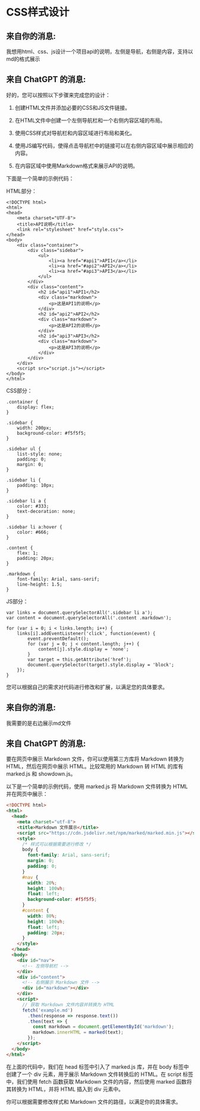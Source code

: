 # CSS样式设计

## 来自你的消息:
我想用html、css、js设计一个项目api的说明，左侧是导航，右侧是内容，支持以md的格式展示

## 来自 ChatGPT 的消息:
好的，您可以按照以下步骤来完成您的设计：

1. 创建HTML文件并添加必要的CSS和JS文件链接。

2. 在HTML文件中创建一个左侧导航栏和一个右侧内容区域的布局。

3. 使用CSS样式对导航栏和内容区域进行布局和美化。

4. 使用JS编写代码，使得点击导航栏中的链接可以在右侧内容区域中展示相应的内容。

5. 在内容区域中使用Markdown格式来展示API的说明。

下面是一个简单的示例代码：

HTML部分：

```
<!DOCTYPE html>
<html>
<head>
	<meta charset="UTF-8">
	<title>API说明</title>
	<link rel="stylesheet" href="style.css">
</head>
<body>
	<div class="container">
		<div class="sidebar">
			<ul>
				<li><a href="#api1">API1</a></li>
				<li><a href="#api2">API2</a></li>
				<li><a href="#api3">API3</a></li>
			</ul>
		</div>
		<div class="content">
			<h2 id="api1">API1</h2>
			<div class="markdown">
				<p>这是API1的说明</p>
			</div>
			<h2 id="api2">API2</h2>
			<div class="markdown">
				<p>这是API2的说明</p>
			</div>
			<h2 id="api3">API3</h2>
			<div class="markdown">
				<p>这是API3的说明</p>
			</div>
		</div>
	</div>
	<script src="script.js"></script>
</body>
</html>
```

CSS部分：

```
.container {
	display: flex;
}

.sidebar {
	width: 200px;
	background-color: #f5f5f5;
}

.sidebar ul {
	list-style: none;
	padding: 0;
	margin: 0;
}

.sidebar li {
	padding: 10px;
}

.sidebar li a {
	color: #333;
	text-decoration: none;
}

.sidebar li a:hover {
	color: #666;
}

.content {
	flex: 1;
	padding: 20px;
}

.markdown {
	font-family: Arial, sans-serif;
	line-height: 1.5;
}
```

JS部分：

```
var links = document.querySelectorAll('.sidebar li a');
var content = document.querySelectorAll('.content .markdown');

for (var i = 0; i < links.length; i++) {
	links[i].addEventListener('click', function(event) {
		event.preventDefault();
		for (var j = 0; j < content.length; j++) {
			content[j].style.display = 'none';
		}
		var target = this.getAttribute('href');
		document.querySelector(target).style.display = 'block';
	});
}
```

您可以根据自己的需求对代码进行修改和扩展，以满足您的具体要求。

## 来自你的消息:
我需要的是右边展示md文件

## 来自 ChatGPT 的消息:
要在网页中展示 Markdown 文件，你可以使用第三方库将 Markdown 转换为 HTML，然后在网页中展示 HTML。比较常用的 Markdown 转 HTML 的库有 marked.js 和 showdown.js。

以下是一个简单的示例代码，使用 marked.js 将 Markdown 文件转换为 HTML 并在网页中展示：

```html
<!DOCTYPE html>
<html>
  <head>
    <meta charset="utf-8">
    <title>Markdown 文件展示</title>
    <script src="https://cdn.jsdelivr.net/npm/marked/marked.min.js"></script>
    <style>
      /* 样式可以根据需要进行修改 */
      body {
        font-family: Arial, sans-serif;
        margin: 0;
        padding: 0;
      }
      #nav {
        width: 20%;
        height: 100vh;
        float: left;
        background-color: #f5f5f5;
      }
      #content {
        width: 80%;
        height: 100vh;
        float: left;
        padding: 20px;
      }
    </style>
  </head>
  <body>
    <div id="nav">
      <!-- 左侧导航栏 -->
    </div>
    <div id="content">
      <!-- 右侧展示 Markdown 文件 -->
      <div id="markdown"></div>
    </div>
    <script>
      // 获取 Markdown 文件内容并转换为 HTML
      fetch('example.md')
        .then(response => response.text())
        .then(text => {
          const markdown = document.getElementById('markdown');
          markdown.innerHTML = marked(text);
        });
    </script>
  </body>
</html>
```

在上面的代码中，我们在 head 标签中引入了 marked.js 库，并在 body 标签中创建了一个 div 元素，用于展示 Markdown 文件转换后的 HTML。在 script 标签中，我们使用 fetch 函数获取 Markdown 文件的内容，然后使用 marked 函数将其转换为 HTML，并将 HTML 插入到 div 元素中。

你可以根据需要修改样式和 Markdown 文件的路径，以满足你的具体需求。